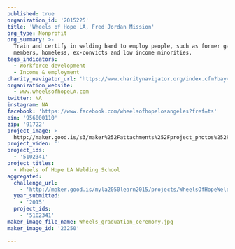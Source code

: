 ```yaml
---
published: true
organization_id: '2015225'
title: 'Wheels of Hope LA, Fred Jordan Mission'
org_type: Nonprofit
org_summary: >-
  Train and certify in welding hard to employ people, such as former gang
  members, homeless, ex-convicts and low income minorities.
tags_indicators:
  - Workforce development
  - Income & employment
charity_navigator_url: 'https://www.charitynavigator.org/index.cfm?bay=search.profile&ein=956000110'
organization_website:
  - www.wheelsofhopeLA.com
twitter: NA
instagram: NA
facebook: 'https://www.facebook.com/wheelsofhopelosangeles?fref=ts'
ein: '956000110'
zip: '91722'
project_image: >-
  http://maker.good.is/s3/maker%252Fattachments%252Fproject_photos%252Fimages%252F23250%252Fdisplay%252FWheels_graduation_ceremony.jpg=c570x385
project_video: ''
project_ids:
  - '5102341'
project_titles:
  - Wheels of Hope LA Welding School
aggregated:
  challenge_url:
    - 'http://maker.good.is/myla2050learn2015/projects/WheelsOfHopeWelding.html'
  year_submitted:
    - '2015'
  project_ids:
    - '5102341'
maker_image_file_name: Wheels_graduation_ceremony.jpg
maker_image_id: '23250'

---
```

